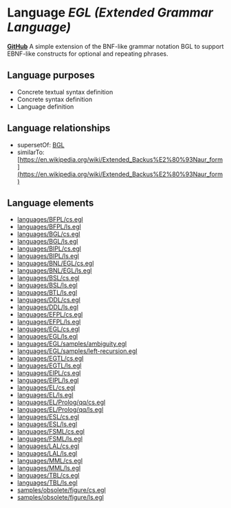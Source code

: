 # Language _EGL (Extended Grammar Language)_
**[GitHub](https://github.com/softlang/yas/blob/master/EGL)**
A simple extension of the BNF-like grammar notation BGL to support EBNF-like constructs for optional and repeating phrases.

## Language purposes
* Concrete textual syntax definition
* Concrete syntax definition
* Language definition

## Language relationships
* supersetOf: [BGL](http://softlang.github.io/yas/languages/BGL.html)
* similarTo: [https://en.wikipedia.org/wiki/Extended_Backus%E2%80%93Naur_form](https://en.wikipedia.org/wiki/Extended_Backus%E2%80%93Naur_form)

## Language elements
* [languages/BFPL/cs.egl](docs/files/languages-BFPL-cs.egl.md)
* [languages/BFPL/ls.egl](docs/files/languages-BFPL-ls.egl.md)
* [languages/BGL/cs.egl](docs/files/languages-BGL-cs.egl.md)
* [languages/BGL/ls.egl](docs/files/languages-BGL-ls.egl.md)
* [languages/BIPL/cs.egl](docs/files/languages-BIPL-cs.egl.md)
* [languages/BIPL/ls.egl](docs/files/languages-BIPL-ls.egl.md)
* [languages/BNL/EGL/cs.egl](docs/files/languages-BNL-EGL-cs.egl.md)
* [languages/BNL/EGL/ls.egl](docs/files/languages-BNL-EGL-ls.egl.md)
* [languages/BSL/cs.egl](docs/files/languages-BSL-cs.egl.md)
* [languages/BSL/ls.egl](docs/files/languages-BSL-ls.egl.md)
* [languages/BTL/ls.egl](docs/files/languages-BTL-ls.egl.md)
* [languages/DDL/cs.egl](docs/files/languages-DDL-cs.egl.md)
* [languages/DDL/ls.egl](docs/files/languages-DDL-ls.egl.md)
* [languages/EFPL/cs.egl](docs/files/languages-EFPL-cs.egl.md)
* [languages/EFPL/ls.egl](docs/files/languages-EFPL-ls.egl.md)
* [languages/EGL/cs.egl](docs/files/languages-EGL-cs.egl.md)
* [languages/EGL/ls.egl](docs/files/languages-EGL-ls.egl.md)
* [languages/EGL/samples/ambiguity.egl](docs/files/languages-EGL-samples-ambiguity.egl.md)
* [languages/EGL/samples/left-recursion.egl](docs/files/languages-EGL-samples-left-recursion.egl.md)
* [languages/EGTL/cs.egl](docs/files/languages-EGTL-cs.egl.md)
* [languages/EGTL/ls.egl](docs/files/languages-EGTL-ls.egl.md)
* [languages/EIPL/cs.egl](docs/files/languages-EIPL-cs.egl.md)
* [languages/EIPL/ls.egl](docs/files/languages-EIPL-ls.egl.md)
* [languages/EL/cs.egl](docs/files/languages-EL-cs.egl.md)
* [languages/EL/ls.egl](docs/files/languages-EL-ls.egl.md)
* [languages/EL/Prolog/qq/cs.egl](docs/files/languages-EL-Prolog-qq-cs.egl.md)
* [languages/EL/Prolog/qq/ls.egl](docs/files/languages-EL-Prolog-qq-ls.egl.md)
* [languages/ESL/cs.egl](docs/files/languages-ESL-cs.egl.md)
* [languages/ESL/ls.egl](docs/files/languages-ESL-ls.egl.md)
* [languages/FSML/cs.egl](docs/files/languages-FSML-cs.egl.md)
* [languages/FSML/ls.egl](docs/files/languages-FSML-ls.egl.md)
* [languages/LAL/cs.egl](docs/files/languages-LAL-cs.egl.md)
* [languages/LAL/ls.egl](docs/files/languages-LAL-ls.egl.md)
* [languages/MML/cs.egl](docs/files/languages-MML-cs.egl.md)
* [languages/MML/ls.egl](docs/files/languages-MML-ls.egl.md)
* [languages/TBL/cs.egl](docs/files/languages-TBL-cs.egl.md)
* [languages/TBL/ls.egl](docs/files/languages-TBL-ls.egl.md)
* [samples/obsolete/figure/cs.egl](docs/files/samples-obsolete-figure-cs.egl.md)
* [samples/obsolete/figure/ls.egl](docs/files/samples-obsolete-figure-ls.egl.md)
